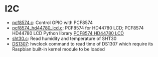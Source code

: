 # I2C 

* [pcf8574.c](pcf8574.c): Control GPIO with PCF8574
* [pcf8574_hd44780_lcd.c](pcf8574_hd44780_lcd.c): PCF8574 for HD44780 LCD; PCF8574 HD44780 LCD Python library [PCF8574 HD44780 LCD](PCF8574%20HD44780%20LCD)
* [sht30.c](sht30.c): Read humidity and temperature of SHT30
* [DS1307](DS1307.md): hwclock command to read time of DS1307 which require its Raspbian built-in kernel module to be loaded
